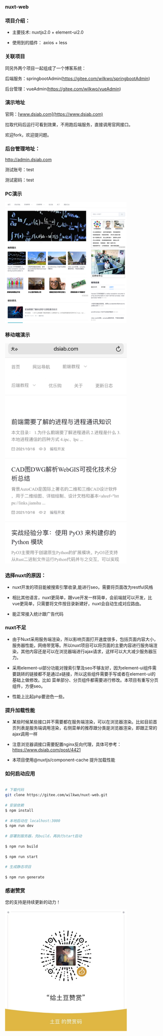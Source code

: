 ### nuxt-web


### 项目介绍：

- 主要技术: nuxtjs2.0 + element-ui2.0

- 使用到的插件： axios  + less


### 关联项目

同另外两个项目一起组成了一个博客系统：

后端服务：springbootAdmin(https://gitee.com/wilkwo/springbootAdmin)

后台管理：vueAdmin(https://gitee.com/wilkwo/vueAdmin) 


### 演示地址

官网：[www.dsiab.com](https://www.dsiab.com)

拉取代码后运行可看到效果，不用跑后端服务，直接调用官网接口。

欢迎fork，欢迎提问题。


### 后台管理地址： 

http://admin.dsiab.com

测试账号：test

测试密码：test



### PC演示

<img src="./assets/img/site.png" alt="PC演示" width="400px" />



### 移动端演示

<!-- <img src="https://gitee.com/wilkwo/nuxt-web/raw/master/assets/img/mobileSite.jpeg"> -->

<img src="./assets/img/mobileSite.jpeg" alt="移动端" width="400px" />



### 选择nuxt的原因：

- nuxt开发的项目能被搜索引擎收录,能进行seo，需要将页面改为restful风格

- 相比其他语言，nuxt更简单，跟vue开发一样简单，会前端就可以开发，比vue更简单，只需要将文件按目录新建好，nuxt会自动生成对应路由。

- 能正常接入统计跟广告代码


### nuxt不足

- 由于Nuxt采用服务端渲染，所以影响页面打开速度很多，包括页面内容大小，服务器性能，网络带宽等。所以nuxt项目可以将页面的主要内容进行服务端渲染，其他内容还是可以在浏览器端进行ajax请求，这样可以大大减少服务器压力。

- 采用element-ui部分功能对搜索引擎及seo不够友好，因为element-ui组件需要跳转的链接都不是通过a链接，所以这些组件需要手写或者在element-ui的基础上做修改。比如 菜单部分、分页组件都需要进行修改。本项目有重写分页组件，方便seo。

- 性能上比起php要逊色一些。

### 提升加载性能


- 某些时候某些接口并不需要都在服务端渲染，可以在浏览器渲染。比如目前首页列表是服务端调用渲染，右侧菜单的推荐跟分类是浏览器渲染，即跟正常的ajax调用一样

- 注意浏览器调接口需要配置nginx反向代理，具体可参考：https://www.dsiab.com/post/4421

- 本项目使用@nuxtjs/component-cache 提升加载性能


### 如何启动应用

```bash

# 下载代码
git clone https://gitee.com/wilkwo/nuxt-web.git

# 安装依赖
$ npm install

# 本地启动在 localhost:3000
$ npm run dev

# 部署到服务器，先build，再执行start启动

$ npm run build

$ npm run start

# 生成静态项目

$ npm run generate
```


### 感谢赞赏

您的支持是持续更新的动力！

<img src="./assets/img/zanshan.jpeg" alt="赞赏" width="400px" />



